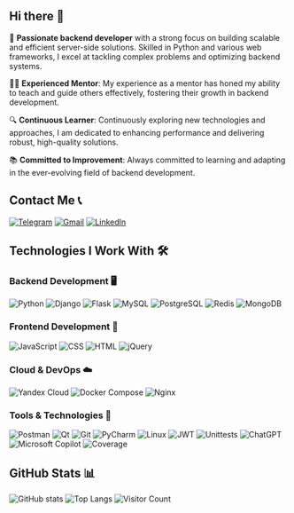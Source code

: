 ## Hi there 👋

🌟 **Passionate backend developer** with a strong focus on building scalable and efficient server-side solutions. Skilled in Python and various web frameworks, I excel at tackling complex problems and optimizing backend systems.

👨‍🏫 **Experienced Mentor**: My experience as a mentor has honed my ability to teach and guide others effectively, fostering their growth in backend development.

🔍 **Continuous Learner**: Continuously exploring new technologies and approaches, I am dedicated to enhancing performance and delivering robust, high-quality solutions.

📚 **Committed to Improvement**: Always committed to learning and adapting in the ever-evolving field of backend development.

## Contact Me 📞

[![Telegram](https://img.shields.io/badge/Telegram-0088CC?style=flat&logo=telegram&logoColor=white)](https://t.me/mas_gae)
[![Gmail](https://img.shields.io/badge/Gmail-EA4335?style=flat&logo=gmail&logoColor=white)](mailto:mdpr0701@icloud.com)
[![LinkedIn](https://img.shields.io/badge/LinkedIn-0A66C2?style=flat&logo=linkedin&logoColor=white)](https://www.linkedin.com/in/masgae76/)

## Technologies I Work With 🛠️

### Backend Development 🖥️
![Python](https://img.shields.io/badge/Python-3776AB?style=flat&logo=python&logoColor=white)
![Django](https://img.shields.io/badge/Django-092E20?style=flat&logo=django&logoColor=white)
![Flask](https://img.shields.io/badge/Flask-000000?style=flat&logo=flask&logoColor=white)
![MySQL](https://img.shields.io/badge/MySQL-4479A1?style=flat&logo=mysql&logoColor=white)
![PostgreSQL](https://img.shields.io/badge/PostgreSQL-4169E1?style=flat&logo=postgresql&logoColor=white)
![Redis](https://img.shields.io/badge/Redis-DC382D?style=flat&logo=redis&logoColor=white)
![MongoDB](https://img.shields.io/badge/MongoDB-47A248?style=flat&logo=mongodb&logoColor=white)

### Frontend Development 🎨
![JavaScript](https://img.shields.io/badge/JavaScript-F7DF1E?style=flat&logo=javascript&logoColor=black)
![CSS](https://img.shields.io/badge/CSS-1572B6?style=flat&logo=css3&logoColor=white)
![HTML](https://img.shields.io/badge/HTML-E34F26?style=flat&logo=html5&logoColor=white)
![jQuery](https://img.shields.io/badge/jQuery-0769AD?style=flat&logo=jquery&logoColor=white)

### Cloud & DevOps ☁️
![Yandex Cloud](https://img.shields.io/badge/Yandex_Cloud-FF6F00?style=flat&logo=yandex&logoColor=white)
![Docker Compose](https://img.shields.io/badge/Docker_Compose-2496ED?style=flat&logo=docker&logoColor=white)
![Nginx](https://img.shields.io/badge/Nginx-009639?style=flat&logo=nginx&logoColor=white)

### Tools & Technologies 🔧
![Postman](https://img.shields.io/badge/Postman-FF6C37?style=flat&logo=postman&logoColor=white)
![Qt](https://img.shields.io/badge/Qt-40C463?style=flat&logo=qt&logoColor=white)
![Git](https://img.shields.io/badge/Git-F05032?style=flat&logo=git&logoColor=white)
![PyCharm](https://img.shields.io/badge/PyCharm-000000?style=flat&logo=pycharm&logoColor=white)
![Linux](https://img.shields.io/badge/Linux-FCC624?style=flat&logo=linux&logoColor=black)
![JWT](https://img.shields.io/badge/JWT-000000?style=flat&logo=json-web-tokens&logoColor=white)
![Unittests](https://img.shields.io/badge/Unittests-8C8C8C?style=flat&logo=python&logoColor=white)
![ChatGPT](https://img.shields.io/badge/ChatGPT-000000?style=flat&logo=openai&logoColor=white)
![Microsoft Copilot](https://img.shields.io/badge/Microsoft_Copilot-1F77C1?style=flat&logo=microsoft&logoColor=white)
![Coverage](https://img.shields.io/badge/Coverage-2E86C1?style=flat&logo=python&logoColor=white)

## GitHub Stats 📊

![GitHub stats](https://github-readme-stats.vercel.app/api?username=gricana&show_icons=true&hide_title=true&count_private=true&theme=radical)
![Top Langs](https://github-readme-stats.vercel.app/api/top-langs/?username=gricana&layout=compact&theme=radical)
![Visitor Count](https://profile-counter.glitch.me/gricana/count.svg)
